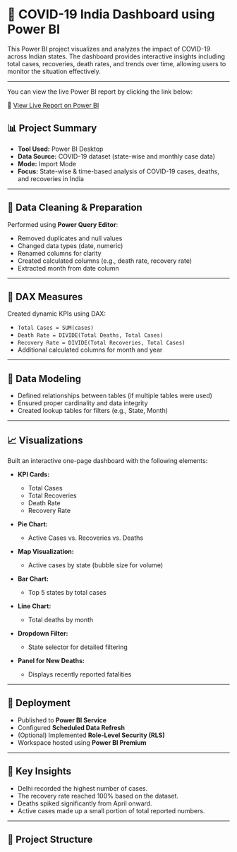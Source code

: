 # 🦠 COVID-19 India Dashboard using Power BI

This Power BI project visualizes and analyzes the impact of COVID-19 across Indian states. The dashboard provides interactive insights including total cases, recoveries, death rates, and trends over time, allowing users to monitor the situation effectively.

---

You can view the live Power BI report by clicking the link below:

🔗 [View Live Report on Power BI]([https://app.powerbi.com/view?r=eyJrIjoiMmMyNzFiNTYtMWNlMi00Zjk3LWE1M2QtZjgyOGU3MGQ5YTA3IiwidCI6ImM2NDk4YWJmLWUyOTYtNDkzNy04YzJhLTJmYTlhZDM3YzFjYSJ9](https://app.powerbi.com/view?r=eyJrIjoiMWRjZTc1OWUtZGJlMS00ZDBiLTk0NGYtNTFiYjI2Yzk4ZGQ0IiwidCI6ImM2NDk4YWJmLWUyOTYtNDkzNy04YzJhLTJmYTlhZDM3YzFjYSJ9))

## 📊 Project Summary

- **Tool Used:** Power BI Desktop
- **Data Source:** COVID-19 dataset (state-wise and monthly case data)
- **Mode:** Import Mode
- **Focus:** State-wise & time-based analysis of COVID-19 cases, deaths, and recoveries in India

---

## 🧹 Data Cleaning & Preparation

Performed using **Power Query Editor**:
- Removed duplicates and null values
- Changed data types (date, numeric)
- Renamed columns for clarity
- Created calculated columns (e.g., death rate, recovery rate)
- Extracted month from date column

---

## 🧠 DAX Measures

Created dynamic KPIs using DAX:
- `Total Cases = SUM(cases)`
- `Death Rate = DIVIDE(Total Deaths, Total Cases)`
- `Recovery Rate = DIVIDE(Total Recoveries, Total Cases)`
- Additional calculated columns for month and year

---

## 🧩 Data Modeling

- Defined relationships between tables (if multiple tables were used)
- Ensured proper cardinality and data integrity
- Created lookup tables for filters (e.g., State, Month)

---

## 📈 Visualizations

Built an interactive one-page dashboard with the following elements:

- **KPI Cards:**
  - Total Cases
  - Total Recoveries
  - Death Rate
  - Recovery Rate

- **Pie Chart:**
  - Active Cases vs. Recoveries vs. Deaths

- **Map Visualization:**
  - Active cases by state (bubble size for volume)

- **Bar Chart:**
  - Top 5 states by total cases

- **Line Chart:**
  - Total deaths by month

- **Dropdown Filter:**
  - State selector for detailed filtering

- **Panel for New Deaths:**
  - Displays recently reported fatalities

---

## 🚀 Deployment

- Published to **Power BI Service**
- Configured **Scheduled Data Refresh**
- (Optional) Implemented **Role-Level Security (RLS)**
- Workspace hosted using **Power BI Premium**

---

## 📌 Key Insights

- Delhi recorded the highest number of cases.
- The recovery rate reached 100% based on the dataset.
- Deaths spiked significantly from April onward.
- Active cases made up a small portion of total reported numbers.

---

## 📁 Project Structure

